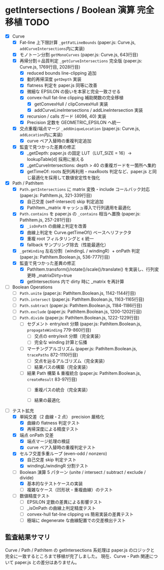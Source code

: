 <!--
このファイルは「getIntersections / Boolean 演算」完全移植のサブタスク用 TODO 表です。
Papyrus2D を paper.js と 100% 互換にするための残タスクを列挙しています。
別スレッドで並列実行できるよう、依存関係を最小限に保った粒度で区切っています。

なるべくpaper.jsの同等の処理からのそのままの移植を目指してください。
テストもpaper.jsから持ってくるようにしてください。

getIntersections周りは長くなると思うので、Path/Curveとは別のファイルにしてください。
-->
# getIntersections / Boolean 演算 完全移植 TODO

- [x] Curve
  - [x] Fat-line 上下限計算 `_getFatLineBounds` (paper.js: Curve.js, `addCurveIntersections`内に実装)
  - [x] モノトーン分割 `getMonoCurves` (paper.js: Curve.js, 643行目)
  - [x] 再帰分割＋品質判定 `_getCurveIntersections` 完全版 (paper.js: Curve.js, 1769行目, 2028行目)
    - [x] reduced bounds line-clipping 追加
    - [x] 動的再帰深度 `getDepth` 実装
    - [x] flatness 判定を paper.js 同等に改善
    - [x] 微細な EPSILON の扱いを本家と完全一致させる
    - [x] convex-hull fat-line clipping 補助関数の完全移植
      - [x] getConvexHull / clipConvexHull 実装
      - [x] addCurveLineIntersections / addLineIntersection 実装
    - [x] recursion / calls ガード (4096, 40) 実装
    - [x] Precision 定数を GEOMETRIC_EPSILON へ統一
  - [x] 交点重複/端点マージ `_addUniqueLocation` (paper.js: Curve.js, `addLocation`内に実装)
    - [x] curve ペア入替時の重複判定追加
  - [x] 監査で見つかった差異の修正
    - [x] _getDepth: paper.js の固定 LUT（LUT_SIZE = 16）→ lookupTable[d] 採用に揃える
    - [x] _getCurveIntersections: depth > 40 の重複ガードを一箇所へ集約
    - [x] getTimeOf: roots 配列再利用・maxRoots 判定など、paper.js と同じ最適化を採用して数値安定性を強化

- [x] Path / PathItem
  - [x] `Path.getIntersections` に matrix 変換・include コールバック対応 (paper.js: PathItem.js, 321-339行目)
    - [x] 自己交差 (self-intersect) skip 判定追加
    - [x] PathItem._matrix キャッシュ導入で行列適用を最適化
  - [x] `Path.contains` を paper.js の `_contains` 相当へ置換 (paper.js: PathItem.js, 257-281行目)
    - [x] `_isOnPath` の曲線上判定を改善
    - [x] 曲線上判定を Curve.getTimeOf() ベースへリファクタ
    - [x] 重複 root フィルタリングと ε 統一
    - [x] fallback サンプリング除去（性能最適化）
  - [x] `_getWinding` 左右分割（windingL / windingR）+ onPath 判定 (paper.js: PathItem.Boolean.js, 536-777行目)
  - [x] 監査で見つかった差異の修正
    - [x] PathItem.transform()/rotate()/scale()/translate() を実装し、行列変更時 _matrixDirty=true
    - [x] getIntersections 内で dirty 時に _matrix を再計算

- [ ] Boolean Operations
  - [ ] `Path.unite` (paper.js: PathItem.Boolean.js, 1142-1144行目)
  - [ ] `Path.intersect` (paper.js: PathItem.Boolean.js, 1163-1165行目)
  - [ ] `Path.subtract` (paper.js: PathItem.Boolean.js, 1184-1186行目)
  - [ ] `Path.exclude` (paper.js: PathItem.Boolean.js, 1200-1202行目)
  - [ ] `Path.divide` (paper.js: PathItem.Boolean.js, 1222-1229行目)
    - [ ] セグメント entry/exit 分類 (paper.js: PathItem.Boolean.js, `propagateWinding` 779-860行目)
      - [ ] 交点の entry/exit 分類（完全実装）
      - [ ] 完全な winding 計算と伝播
    - [ ] マーチングアルゴリズム (paper.js: PathItem.Boolean.js, `tracePaths` 872-1110行目)
      - [ ] 交点を辿るアルゴリズム（完全実装）
      - [ ] 結果パスの構築（完全実装）
    - [ ] 結果 Path 構築 & 重複統合 (paper.js: PathItem.Boolean.js, `createResult` 83-97行目)
      - [ ] 重複パスの統合（完全実装）
      - [ ] 結果の最適化


- [ ] テスト拡充
  - [x] 単純交差（2 曲線・2 点） precision 厳格化
    - [x] 曲線の flatness 判定テスト
    - [x] 再帰深度による精度テスト
  - [x] 端点 onPath 交差
    - [x] 端点マージ処理の検証
    - [x] curve ペア入替時の重複判定テスト
  - [x] セルフ交差多重ループ (even-odd / nonzero)
    - [x] 自己交差 skip 判定テスト
    - [x] windingL/windingR 分割テスト
  - [ ] Boolean 演算 5 パターン (unite / intersect / subtract / exclude / divide)
    - [x] 基本的なテストケースの実装
    - [ ] 複雑なケース（凹形状・重複曲線）のテスト
  - [ ] 数値精度テスト
    - [ ] EPSILON 定数の差異による影響テスト
    - [ ] _isOnPath の曲線上判定精度テスト
    - [ ] convex-hull fat-line clipping vs 簡易実装の差異テスト
    - [ ] 極端に degenerate な曲線配置での交差検出テスト

## 監査結果サマリ

Curve / Path / PathItem の getIntersections 系処理は paper.js のロジックと
完全に一致するところまで移植が完了しました。
現在、Curve・Path 関連について paper.js との差分はありません。